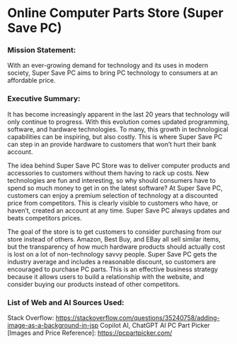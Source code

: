 # Online Computer Parts Store (Super Save PC)

### Mission Statement:	
With an ever-growing demand for technology and its uses in modern society, Super Save PC aims to bring PC technology to consumers at an affordable price.

### Executive Summary:
It has become increasingly apparent in the last 20 years that technology will only continue to progress. With this evolution comes updated programming, software, and hardware technologies. To many, this growth in technological capabilities can be inspiring, but also costly. This is where Super Save PC can step in an provide hardware to customers that won’t hurt their bank account.

The idea behind Super Save PC Store was to deliver computer products and accessories to customers without them having to rack up costs. New technologies are fun and interesting, so why should consumers have to spend so much money to get in on the latest software? At Super Save PC, customers can enjoy a premium selection of technology at a discounted price from competitors. This is clearly visible to customers who have, or haven’t, created an account at any time. Super Save PC always updates and beats competitors prices.
	
The goal of the store is to get customers to consider purchasing from our store instead of others. Amazon, Best Buy, and EBay all sell similar items, but the transparency of how much hardware products should actually cost is lost on a lot of non-technology savvy people. Super Save PC gets the industry average and includes a reasonable discount, so customers are encouraged to purchase PC parts. This is an effective business strategy because it allows users to build a relationship with the website, and consider buying our products instead of other competitors.

### List of Web and AI Sources Used:
Stack Overflow: https://stackoverflow.com/questions/35240758/adding-image-as-a-background-in-jsp
Copilot AI, ChatGPT AI
PC Part Picker [Images and Price Reference]: https://pcpartpicker.com/
